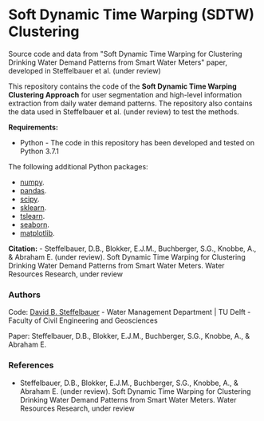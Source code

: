 # Soft Dynamic Time Warping (SDTW) Clustering
Source code and data from "Soft Dynamic Time Warping for Clustering Drinking Water Demand Patterns from Smart Water Meters" paper, developed in Steffelbauer et al. (under review)

This repository contains the code of the **Soft Dynamic Time Warping Clustering Approach** for user segmentation and high-level information extraction from  daily water demand patterns. The repository also contains the data used in Steffelbauer et al. (under review) to test the methods.

**Requirements:** 
- Python - The code in this repository has been developed and tested on Python 3.7.1

The following additional Python packages: 
- [numpy](https://numpy.org/).
- [pandas](https://pandas.pydata.org/). 
- [scipy](https://www.scipy.org/).
- [sklearn](https://scikit-learn.org/stable/).
- [tslearn](https://tslearn.readthedocs.io/en/latest/).
- [seaborn](https://seaborn.pydata.org/).
- [matplotlib](https://matplotlib.org/).


**Citation:** - Steffelbauer, D.B., Blokker, E.J.M., Buchberger, S.G., Knobbe, A., & Abraham E. (under review). Soft Dynamic Time Warping for Clustering Drinking Water Demand Patterns from Smart Water Meters. Water Resources Research, under review


### Authors
Code: [David B. Steffelbauer](https://https://steffelbauer.github.io//) - Water Management Department | TU Delft - Faculty of Civil Engineering and Geosciences

Paper: Steffelbauer, D.B., Blokker, E.J.M., Buchberger, S.G., Knobbe, A., & Abraham E. 

### References
- Steffelbauer, D.B., Blokker, E.J.M., Buchberger, S.G., Knobbe, A., & Abraham E. (under review). Soft Dynamic Time Warping for Clustering Drinking Water Demand Patterns from Smart Water Meters. Water Resources Research, under review
